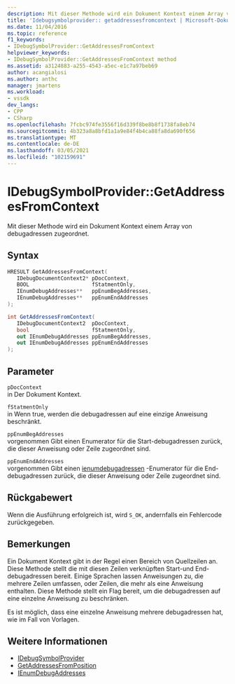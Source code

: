 ```yaml
---
description: Mit dieser Methode wird ein Dokument Kontext einem Array von debugadressen zugeordnet.
title: 'Idebugsymbolprovider:: getaddressesfromcontext | Microsoft-Dokumentation'
ms.date: 11/04/2016
ms.topic: reference
f1_keywords:
- IDebugSymbolProvider::GetAddressesFromContext
helpviewer_keywords:
- IDebugSymbolProvider::GetAddressesFromContext method
ms.assetid: a3124883-a255-4543-a5ec-e1c7a97beb69
author: acangialosi
ms.author: anthc
manager: jmartens
ms.workload:
- vssdk
dev_langs:
- CPP
- CSharp
ms.openlocfilehash: 7fcbc974fe3556f16d339f8be8b8f1738fa8eb74
ms.sourcegitcommit: 4b323a8a8bfd1a1a9e84f4b4ca88fa8da690f656
ms.translationtype: MT
ms.contentlocale: de-DE
ms.lasthandoff: 03/05/2021
ms.locfileid: "102159691"
---
```

# <a name="idebugsymbolprovidergetaddressesfromcontext"></a>IDebugSymbolProvider::GetAddressesFromContext
Mit dieser Methode wird ein Dokument Kontext einem Array von debugadressen zugeordnet.

## <a name="syntax"></a>Syntax

```cpp
HRESULT GetAddressesFromContext( 
   IDebugDocumentContext2* pDocContext,
   BOOL                    fStatmentOnly,
   IEnumDebugAddresses**   ppEnumBegAddresses,
   IEnumDebugAddresses**   ppEnumEndAddresses
);
```

```csharp
int GetAddressesFromContext(
   IDebugDocumentContext2  pDocContext,
   bool                    fStatmentOnly,
   out IEnumDebugAddresses ppEnumBegAddresses,
   out IEnumDebugAddresses ppEnumEndAddresses
);
```

## <a name="parameters"></a>Parameter
`pDocContext`\
in Der Dokument Kontext.

`fStatmentOnly`\
in Wenn true, werden die debugadressen auf eine einzige Anweisung beschränkt.

`ppEnumBegAddresses`\
vorgenommen Gibt einen Enumerator für die Start-debugadressen zurück, die dieser Anweisung oder Zeile zugeordnet sind.

`ppEnumEndAddresses`\
vorgenommen Gibt einen [ienumdebugadressen](../../../extensibility/debugger/reference/ienumdebugaddresses.md) -Enumerator für die End-debugadressen zurück, die dieser Anweisung oder Zeile zugeordnet sind.

## <a name="return-value"></a>Rückgabewert
 Wenn die Ausführung erfolgreich ist, wird `S_OK`, andernfalls ein Fehlercode zurückgegeben.

## <a name="remarks"></a>Bemerkungen
 Ein Dokument Kontext gibt in der Regel einen Bereich von Quellzeilen an. Diese Methode stellt die mit diesen Zeilen verknüpften Start-und End-debugadressen bereit. Einige Sprachen lassen Anweisungen zu, die mehrere Zeilen umfassen, oder Zeilen, die mehr als eine Anweisung enthalten. Diese Methode stellt ein Flag bereit, um die debugadressen auf eine einzelne Anweisung zu beschränken.

 Es ist möglich, dass eine einzelne Anweisung mehrere debugadressen hat, wie im Fall von Vorlagen.

## <a name="see-also"></a>Weitere Informationen
- [IDebugSymbolProvider](../../../extensibility/debugger/reference/idebugsymbolprovider.md)
- [GetAddressesFromPosition](../../../extensibility/debugger/reference/idebugsymbolprovider-getaddressesfromposition.md)
- [IEnumDebugAddresses](../../../extensibility/debugger/reference/ienumdebugaddresses.md)
